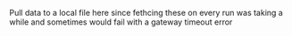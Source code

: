 Pull data to a local file here since fethcing these on every run was taking a while and sometimes would fail with a gateway timeout error
